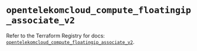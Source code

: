 # `opentelekomcloud_compute_floatingip_associate_v2`

Refer to the Terraform Registry for docs: [`opentelekomcloud_compute_floatingip_associate_v2`](https://registry.terraform.io/providers/opentelekomcloud/opentelekomcloud/1.36.37/docs/resources/compute_floatingip_associate_v2).
